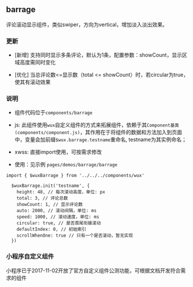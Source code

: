 ## barrage ##

评论滚动显示组件，类似swiper，方向为vertical，增加淡入淡出效果。

### 更新 ###

- [新增] 支持同时显示多条评论，默认为1条，配置参数：showCount，显示区域高度需同时变化

- [优化] 当总评论数<=显示数（total <= showCount）时，若circular为true，使其有滚动效果

### 说明 ###

- 组件代码位于```components/barrage```

- js: 此组件使用```wux```自定义组件的方式来拓展组件，依赖于其```Component基类(components/component.js)```，其作用在于将组件的数据和方法加入到页面中，变量会加前缀```$wux.barrage.testname```重命名, testname为其实例命名；

- xwss: 直接import使用，可按需求修改

- 使用：见示例 ```pages/demos/barrage/barrage```

```
import { $wuxBarrage } from '../../../components/wux'

  $wuxBarrage.init('testname', {
    height: 48, // 每次滚动高度，单位: px
    total: 3, // 评论总数
    showCount: 1, // 显示评论数
    auto: 2000, // 滚动间隔，单位: ms
    speed: 1000, // 滚动速度，单位: ms
    circular: true, // 是否首尾衔接滚动
    defaultIndex: 0, // 初始索引
    scrollWhenOne: true // 只有一个是否滚动，暂无实现
  })

```

### 小程序自定义组件 ###

小程序已于2017-11-02开放了官方自定义组件公测功能，可根据文档开发符合需求的组件


